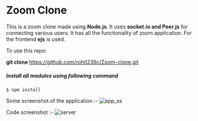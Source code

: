 # Zoom Clone

This is a zoom clone made using **Node.js**. It uses **socket.io and Peer.js** for connecting various users. It has all the functionality of zoom application. For the frontend **ejs** is used.

To use this repo:

**git clone** https://github.com/rohit236c/Zoom-clone.git

##### Install all modules using following command
`$ npm install `

Some screenshot of the application :-
![app_ss](https://user-images.githubusercontent.com/48955048/93291333-5f40eb80-f800-11ea-9c6e-0234175a7a09.JPG)

Code screenshot :-
![server](https://user-images.githubusercontent.com/48955048/93291465-c9f22700-f800-11ea-8926-6505d627128c.JPG)
